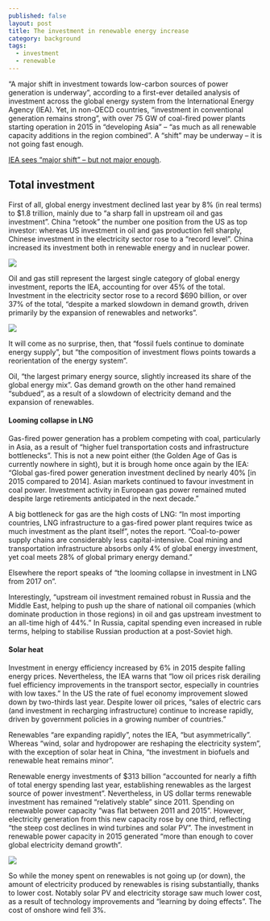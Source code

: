 ```yaml
---
published: false
layout: post
title: The investment in renewable energy increase
category: background
tags:
  - investment
  - renewable
---
```

“A major shift in investment towards low-carbon sources of power generation is underway”, according to a first-ever detailed analysis of investment across the global energy system from the International Energy Agency (IEA). Yet, in non-OECD countries, “investment in conventional generation remains strong”, with over 75 GW of coal-fired power plants starting operation in 2015 in “developing Asia” – “as much as all renewable capacity additions in the region combined”. A “shift” may be underway – it is not going fast enough.



[IEA sees “major shift” – but not major enough](http://energypost.eu/iea-sees-major-shift-major-enough/). 




## Total investment

First of all, global energy investment declined last year by 8% (in real terms) to $1.8 trillion, mainly due to “a sharp fall in upstream oil and gas investment”. China “retook” the number one position from the US as top investor: whereas US investment in oil and gas production fell sharply, Chinese investment in the electricity sector rose to a “record level”.  China increased its investment both in renewable energy and in nuclear power.



![](http://www.energypost.eu/wp-content/uploads/2016/09/IEA-investment-1.png)



Oil and gas still represent the largest single category of global energy investment, reports the IEA, accounting for over 45% of the total. Investment in the electricity sector rose to a record $690 billion, or over 37% of the total, “despite a marked slowdown in demand growth, driven primarily by the expansion of renewables and networks”.


![](http://www.energypost.eu/wp-content/uploads/2016/09/IEA-investment-2.png)

It will come as no surprise, then, that “fossil fuels continue to dominate energy supply”, but “the composition of investment flows points towards a reorientation of the energy system”.

Oil, “the largest primary energy source, slightly increased its share of the global energy mix”. Gas demand growth on the other hand remained “subdued”, as a result of a slowdown of electricity demand and the expansion of renewables.

#### Looming collapse in LNG

Gas-fired power generation has a problem competing with coal, particularly in Asia, as a result of “higher fuel transportation costs and infrastructure bottlenecks”. This is not a new point either (the Golden Age of Gas is currently nowhere in sight), but it is brough home once again by the IEA: “Global gas-fired power generation investment declined by nearly 40% [in 2015 compared to 2014]. Asian markets continued to favour investment in coal power. Investment activity in European gas power remained muted despite large retirements anticipated in the next decade.”

A big bottleneck for gas are the high costs of LNG: “In most importing countries, LNG infrastructure to a gas-fired power plant requires twice as much investment as the plant itself”, notes the report. “Coal-to-power supply chains are considerably less capital-intensive. Coal mining and transportation infrastructure absorbs only 4% of global energy investment, yet coal meets 28% of global primary energy demand.”

Elsewhere the report speaks of “the looming collapse in investment in LNG from 2017 on”.

Interestingly, “upstream oil investment remained robust in Russia and the Middle East, helping to push up the share of national oil companies (which dominate production in those regions) in oil and gas upstream investment to an all-time high of 44%.” In Russia, capital spending even increased in ruble terms, helping to stabilise Russian production at a post-Soviet high.


#### Solar heat

Investment in energy efficiency increased by 6% in 2015 despite falling energy prices. Nevertheless, the IEA warns that “low oil prices risk derailing fuel efficiency improvements in the transport sector, especially in countries with low taxes.” In the US the rate of fuel economy improvement slowed down by two-thirds last year. Despite lower oil prices, “sales of electric cars (and investment in recharging infrastructure) continue to increase rapidly, driven by government policies in a growing number of countries.”

Renewables “are expanding rapidly”, notes the IEA, “but asymmetrically”. Whereas “wind, solar and hydropower are reshaping the electricity system”, with the exception of solar heat in China, “the investment in biofuels and renewable heat remains minor”.

Renewable energy investments of $313 billion “accounted for nearly a fifth of total energy spending last year, establishing renewables as the largest source of power investment”. Nevertheless, in US dollar terms renewable investment has remained “relatively stable” since 2011. Spending on renewable power capacity “was flat between 2011 and 2015”. However, electricity generation from this new capacity rose by one third, reflecting “the steep cost declines in wind turbines and solar PV”. The investment in renewable power capacity in 2015 generated “more than enough to cover global electricity demand growth”.

![](http://www.energypost.eu/wp-content/uploads/2016/09/IEA-investment-3.png)

So while the money spent on renewables is not going up (or down), the amount of electricity produced by renewables is rising substantially, thanks to lower cost. Notably solar PV and electricity storage saw much lower cost, as a result of technology improvements and “learning by doing effects”. The cost of onshore wind fell 3%.










